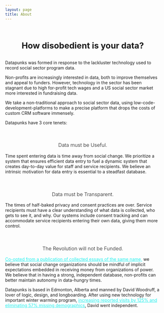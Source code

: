 ```yaml
---
layout: page
title: About
---
```


<h1 style="text-align: center; margin: auto; padding-top: 3rem; font-size: 27px; padding-bottom: 1rem;">How disobedient is your data?</h1>

<!-- <div style="padding-top: 4rem;"></div> -->

Datapunks was formed in response to the lackluster technology used to record social sector program data.

Non-profits are increasingly interested in data, both to improve themselves and appeal to funders. However, technology in the sector has been stagnant due to high for-profit tech wages and a US social sector market more interested in fundraising data.

We take a non-traditional approach to social sector data, using low-code-development-platforms to make a precise platform that drops the costs of custom CRM software immensely.

<div class="line"></div>

Datapunks have 3 core tenets:


<h3 style="text-align: center; padding-top: 2rem; font-weight: 300;">Data must be Useful.</h3>

Time spent entering data is time away from social change. We prioritize a system that ensures efficient data entry to fuel a dynamic system that creates day-to-day value for staff and service recipients. We believe an intrinsic motivation for data entry is essential to a steadfast database.

<h3 style="text-align: center; padding-top: 2rem; font-weight: 300;">Data must be Transparent.</h3>

The times of half-baked privacy and consent practices are over. Service recipients must have a clear understanding of what data is collected, who gets to see it, and why. Our systems include consent tracking and can accommodate service recipients entering their own data, giving them more control.

<h3 style="text-align: center; padding-top: 2rem; font-weight: 300;">The Revolution will not be Funded.</h3>

<a href="https://www.dukeupress.edu/the-revolution-will-not-be-funded" target="_blank" style="text-decoration:underline;color:#23eeec;">Co-opted from a publication of collected essays of the same name,</a> we believe that social change organizations should be mindful of implicit expectations embedded in receiving money from organizations of power. We believe that in having a strong, independent database, non-profits can better maintain autonomy in data-hungry times.

<div class="line"></div>

Datapunks is based in Edmonton, Alberta and manned by David Woodruff, a lover of logic, design, and longboarding. After using new technology for important winter warming program, <a href="http://boylestreet.org/data-scarcity-data-abundance/" target="_blank" style="text-decoration:underline;color:#23eeec;">increasing reported visits by 125% and eliminating 57% missing demographics</a>, David went independent.
